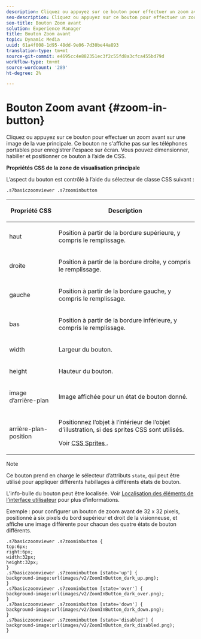 ```yaml
---
description: Cliquez ou appuyez sur ce bouton pour effectuer un zoom avant sur une image de la vue principale. Ce bouton ne s'affiche pas sur les téléphones portables pour enregistrer l'espace sur écran. Vous pouvez dimensionner, habiller et positionner ce bouton à l’aide de CSS.
seo-description: Cliquez ou appuyez sur ce bouton pour effectuer un zoom avant sur une image de la vue principale. Ce bouton ne s'affiche pas sur les téléphones portables pour enregistrer l'espace sur écran. Vous pouvez dimensionner, habiller et positionner ce bouton à l’aide de CSS.
seo-title: Bouton Zoom avant
solution: Experience Manager
title: Bouton Zoom avant
topic: Dynamic Media
uuid: 61a4f008-1d95-48dd-9e06-7d30be44a893
translation-type: tm+mt
source-git-commit: e4695cc4e882351ec3f2c55fd8a3cfca455bd79d
workflow-type: tm+mt
source-wordcount: '289'
ht-degree: 2%

---
```



# Bouton Zoom avant {#zoom-in-button}

Cliquez ou appuyez sur ce bouton pour effectuer un zoom avant sur une image de la vue principale. Ce bouton ne s&#39;affiche pas sur les téléphones portables pour enregistrer l&#39;espace sur écran. Vous pouvez dimensionner, habiller et positionner ce bouton à l’aide de CSS.

<!--<a id="section_061E550C1C1D4DB2BD663A898895B38C"></a>-->

**Propriétés CSS de la zone de visualisation principale**

L’aspect du bouton est contrôlé à l’aide du sélecteur de classe CSS suivant :

```
.s7basiczoomviewer .s7zoominbutton
```

<table id="table_94EE3F5BBE4547C0B4943471CEE7EDE4"> 
 <thead> 
  <tr> 
   <th colname="col1" class="entry"> <p> Propriété CSS </p> </th> 
   <th colname="col2" class="entry"> <p>Description </p> </th> 
  </tr> 
 </thead>
 <tbody> 
  <tr> 
   <td colname="col1"> <p> <span class="codeph"> haut </span> </p> </td> 
   <td colname="col2"> <p>Position à partir de la bordure supérieure, y compris le remplissage. </p> </td> 
  </tr> 
  <tr> 
   <td colname="col1"> <p> <span class="codeph"> droite </span> </p> </td> 
   <td colname="col2"> <p>Position à partir de la bordure droite, y compris le remplissage. </p> </td> 
  </tr> 
  <tr> 
   <td colname="col1"> <p> <span class="codeph"> gauche </span> </p> </td> 
   <td colname="col2"> <p>Position à partir de la bordure gauche, y compris le remplissage. </p> </td> 
  </tr> 
  <tr> 
   <td colname="col1"> <p> <span class="codeph"> bas </span> </p> </td> 
   <td colname="col2"> <p>Position à partir de la bordure inférieure, y compris le remplissage. </p> </td> 
  </tr> 
  <tr> 
   <td colname="col1"> <p> <span class="codeph"> width </span> </p> </td> 
   <td colname="col2"> <p>Largeur du bouton. </p> </td> 
  </tr> 
  <tr> 
   <td colname="col1"> <p> <span class="codeph"> height </span> </p> </td> 
   <td colname="col2"> <p>Hauteur du bouton. </p> </td> 
  </tr> 
  <tr> 
   <td colname="col1"> <p> <span class="codeph"> image d’arrière-plan  </span> </p> </td> 
   <td colname="col2"> <p>Image affichée pour un état de bouton donné. </p> </td> 
  </tr> 
  <tr> 
   <td colname="col1"> <p> <span class="codeph"> arrière-plan-position  </span> </p> </td> 
   <td colname="col2"> <p> Positionnez l’objet à l’intérieur de l’objet d’illustration, si des sprites CSS sont utilisés. </p> <p>Voir <a href="../../../c-html5-s7-aem-asset-viewers/c-html5-20-basic-zoom-viewer-about/c-html5-20-basic-zoom-viewer-customizingviewer/c-html5-20-basic-zoom-viewer-customizingviewer.md#section-9b6d8d601cb441d08214dada7bb4eddc" format="dita" scope="local"> CSS Sprites </a>. </p> </td> 
  </tr> 
 </tbody> 
</table>

>[!NOTE]
>
>Ce bouton prend en charge le sélecteur d’attributs `state`, qui peut être utilisé pour appliquer différents habillages à différents états de bouton.

L’info-bulle du bouton peut être localisée. Voir [Localisation des éléments de l’interface utilisateur](../../../c-html5-s7-aem-asset-viewers/c-html5-20-basic-zoom-viewer-about/c-html5-20-basic-zoom-viewer-localization.md#concept-cbfc39344c494eb7b9f6a272cff0cc74) pour plus d’informations.

Exemple : pour configurer un bouton de zoom avant de 32 x 32 pixels, positionné à six pixels du bord supérieur et droit de la visionneuse, et affiche une image différente pour chacun des quatre états de bouton différents.

```
.s7basiczoomviewer .s7zoominbutton { 
top:6px; 
right:6px; 
width:32px; 
height:32px; 
} 
.s7basiczoomviewer .s7zoominbutton [state='up'] { 
background-image:url(images/v2/ZoomInButton_dark_up.png); 
} 
.s7basiczoomviewer .s7zoominbutton [state='over'] {  
background-image:url(images/v2/ZoomInButton_dark_over.png); 
} 
.s7basiczoomviewer .s7zoominbutton [state='down'] {  
background-image:url(images/v2/ZoomInButton_dark_down.png); 
} 
.s7basiczoomviewer .s7zoominbutton [state='disabled'] { 
background-image:url(images/v2/ZoomInButton_dark_disabled.png); 
}
```

